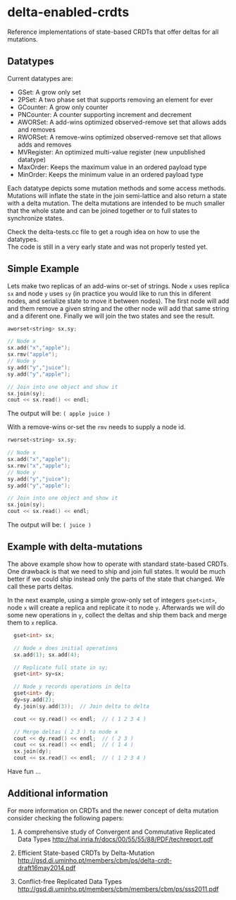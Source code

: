 delta-enabled-crdts
===================

Reference implementations of state-based CRDTs that offer deltas for all mutations.

Datatypes
---------

Current datatypes are:

  * GSet: A grow only set 
  * 2PSet: A two phase set that supports removing an element for ever
  * GCounter: A grow only counter
  * PNCounter: A counter supporting increment and decrement
  * AWORSet: A add-wins optimized observed-remove set that allows adds and removes
  * RWORSet: A remove-wins optimized observed-remove set that allows adds and removes
  * MVRegister: An optimized multi-value register (new unpublished datatype)
  * MaxOrder: Keeps the maximum value in an ordered payload type
  * MinOrder: Keeps the minimum value in an ordered payload type

Each datatype depicts some mutation methods and some access methods. Mutations will inflate the state in the join semi-lattice and also return a state with a delta mutation. The delta mutations are intended to be much smaller that the whole state and can be joined together or to full states to synchronize states.  

Check the delta-tests.cc file to get a rough idea on how to use the datatypes.  
The code is still in a very early state and was not properly tested yet. 

Simple Example
--------------

Lets make two replicas of an add-wins or-set of strings. Node `x` uses replica `sx` and node `y` uses `sy` (in practice you would like to run this in diferent nodes, and serialize state to move it between nodes). The first node will add and them remove a given string and the other node will add that same string and a diferent one. Finally we will join the two states and see the result. 

```cpp
aworset<string> sx,sy;

// Node x
sx.add("x","apple");
sx.rmv("apple");
// Node y
sy.add("y","juice");
sy.add("y","apple");

// Join into one object and show it 
sx.join(sy);
cout << sx.read() << endl;
```

The output will be: `( apple juice )`

With a remove-wins or-set the `rmv` needs to supply a node id. 

```cpp
rworset<string> sx,sy;

// Node x
sx.add("x","apple");
sx.rmv("x","apple");
// Node y
sy.add("y","juice");
sy.add("y","apple");

// Join into one object and show it 
sx.join(sy);
cout << sx.read() << endl;
```

The output will be: `( juice )`

Example with delta-mutations
----------------------------

The above example show how to operate with standard state-based CRDTs. One
drawback is that we need to ship and join full states. It would be much better
if we  could ship instead only the parts of the state that changed. We call
these parts deltas. 

In the next example, using a simple grow-only set of integers `gset<int>`, node
`x` will create a replica and replicate it to node `y`. Afterwards we will do
some new operations in `y`, collect the deltas and ship them back and merge
them to `x` replica. 

```cpp
  gset<int> sx;

  // Node x does initial operations
  sx.add(1); sx.add(4);

  // Replicate full state in sy;
  gset<int> sy=sx;

  // Node y records operations in delta 
  gset<int> dy;
  dy=sy.add(2);
  dy.join(sy.add(3));  // Join delta to delta

  cout << sy.read() << endl;  // ( 1 2 3 4 )

  // Merge deltas ( 2 3 ) to node x
  cout << dy.read() << endl;  // ( 2 3 )
  cout << sx.read() << endl;  // ( 1 4 )
  sx.join(dy);
  cout << sx.read() << endl;  // ( 1 2 3 4 )
```

Have fun ...

Additional information
----------------------

For more information on CRDTs and the newer concept of delta mutation consider checking the following papers:

  1. A comprehensive study of Convergent and Commutative Replicated Data Types
http://hal.inria.fr/docs/00/55/55/88/PDF/techreport.pdf

  2. Efficient State-based CRDTs by Delta-Mutation
http://gsd.di.uminho.pt/members/cbm/ps/delta-crdt-draft16may2014.pdf

  3. Conflict-free Replicated Data Types
http://gsd.di.uminho.pt/members/cbm/members/cbm/ps/sss2011.pdf


